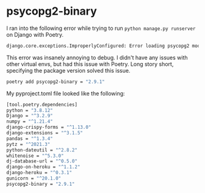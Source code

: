 # psycopg2-binary

I ran into the following error while trying to run `python manage.py runserver` on Django with Poetry. 


```sh 
django.core.exceptions.ImproperlyConfigured: Error loading psycopg2 module: dlopen(/Users/jason/Library/Caches/pypoetry/virtualenvs/django-app-heroku-ag2MNBO8-py3.8/lib/python3.8/site-packages/psycopg2/_psycopg.cpython-38-darwin.so, 0x0002): symbol not found in flat namespace '_PQbackendPID'
```

This error was insanely annoying to debug. I didn't have any issues with other virtual envs, but had this issue with Poetry. Long story short, specifying the package version solved this issue. 

```sh 
poetry add psycopg2-binary = "2.9.1"
```

My pyproject.toml file looked like the following: 

```sh 
[tool.poetry.dependencies]
python = "3.8.12"
Django = "^3.2.9"
numpy = "^1.21.4"
django-crispy-forms = "^1.13.0"
django-extensions = "^3.1.5"
pandas = "^1.3.4"
pytz = "^2021.3"
python-dateutil = "^2.8.2"
whitenoise = "^5.3.0"
dj-database-url = "^0.5.0"
django-on-heroku = "^1.1.2"
django-heroku = "^0.3.1"
gunicorn = "^20.1.0"
psycopg2-binary = "2.9.1"
```
